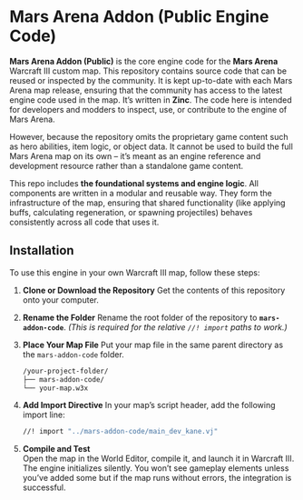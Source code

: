 # Mars Arena Addon (Public Engine Code)

**Mars Arena Addon (Public)** is the core engine code for the **Mars Arena** Warcraft III custom map. This repository contains source code that can be reused or inspected by the community. It is kept up-to-date with each Mars Arena map release, ensuring that the community has access to the latest engine code used in the map. It’s written in **Zinc**. The code here is intended for developers and modders to inspect, use, or contribute to the engine of Mars Arena.

However, because the repository omits the proprietary game content such as hero abilities, item logic, or object data. It cannot be used to build the full Mars Arena map on its own – it’s meant as an engine reference and development resource rather than a standalone game content.

This repo includes **the foundational systems and engine logic**.
All components are written in a modular and reusable way. They form the infrastructure of the map, ensuring that shared functionality (like applying buffs, calculating regeneration, or spawning projectiles) behaves consistently across all code that uses it.

## Installation

To use this engine in your own Warcraft III map, follow these steps:

1. **Clone or Download the Repository**
   Get the contents of this repository onto your computer.

2. **Rename the Folder**
   Rename the root folder of the repository to **`mars-addon-code`**.
   *(This is required for the relative `//! import` paths to work.)*

3. **Place Your Map File**
   Put your map file in the same parent directory as the `mars-addon-code` folder.

   ```bash
   /your-project-folder/
   ├── mars-addon-code/
   └── your-map.w3x
   ```

5. **Add Import Directive**
   In your map’s script header, add the following import line:

   ```bash
   //! import "../mars-addon-code/main_dev_kane.vj"
   ```

6. **Compile and Test**  
    Open the map in the World Editor, compile it, and launch it in Warcraft III.  
    The engine initializes silently. You won’t see gameplay elements unless you’ve added some but if the map runs without errors, the integration is successful.
